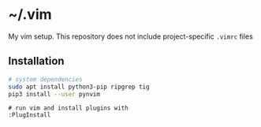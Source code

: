 # ~/.vim

My vim setup. This repository does not include project-specific `.vimrc` files


## Installation
```bash
# system dependencies
sudo apt install python3-pip ripgrep tig
pip3 install --user pynvim
```
```
# run vim and install plugins with
:PlugInstall
```
